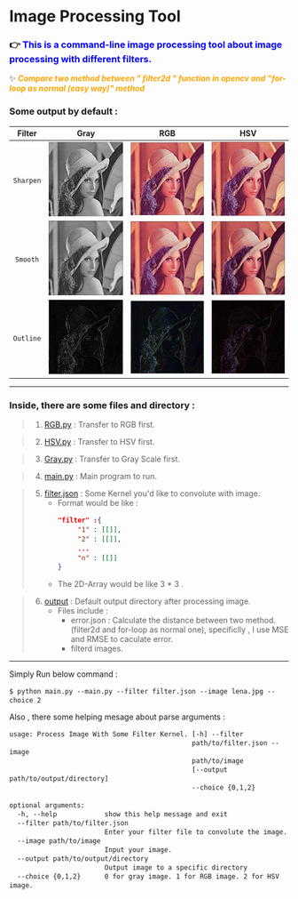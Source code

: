 # Image Processing Tool 

### 👉 <font style="color:blue">   This is a command-line image processing tool about image processing with different filters.</font>

✨ <font style="color:orange">  ***Compare two method between " filter2d " function in opencv and "for-loop as normal (easy way)" method***</font>

### Some output by default : 

| Filter | Gray | RGB | HSV |
| :---: | :---: | :---: | :---: |
| `Sharpen` | ![Gray-sharpen](output-gray/output_1.jpg) | ![RGB-sharpen](output-rgb/output_1.jpg) | ![HSV-sharpen](output-hsv/output_1.jpg) |
| `Smooth`     | ![Gray-Smooth](output-gray/output_2.jpg) | ![RGB-Smooth](output-rgb/output_2.jpg) | ![HSV-Smooth](output-hsv/output_2.jpg) |
| `Outline`     | ![Gray-Outline](output-gray/output_3.jpg) | ![RGB-Outline](output-rgb/output_3.jpg) | ![HSV-Outline](output-hsv/output_3.jpg) |

---

### Inside, there are some files and directory :
    
>    1. [RGB.py](RGB.py) : Transfer to RGB first.

>    2. [HSV.py](HSV.py) : Transfer to HSV first.

>    3. [Gray.py](Gray.py) : Transfer to Gray Scale first. 

>    4. [main.py](main.py) : Main program to run.

>    5. [filter.json](filter.json) : Some Kernel you'd like to convolute with image.
>       *  Format would be like : 
>          ```json
>          "filter" :{
>               "1" : [[]],
>               "2" : [[]],
>               ...
>               "n" : [[]]
>          }
>            ```
>       *  The 2D-Array would be like 3 * 3 .

>  6.   [output](output/) : Default output directory after processing image.
>       *  Files include :
>          *  error.json : Calculate the distance between two method. (filter2d and for-loop as normal one), specificlly , I use MSE and RMSE to caculate error.
>          *  filterd images.

---

Simply Run below command :

```
$ python main.py --main.py --filter filter.json --image lena.jpg --choice 2
```

Also , there some helping mesage about parse arguments :

```
usage: Process Image With Some Filter Kernel. [-h] --filter
                                              path/to/filter.json --image
                                              path/to/image
                                              [--output path/to/output/directory]
                                              --choice {0,1,2}

optional arguments:
  -h, --help            show this help message and exit
  --filter path/to/filter.json
                        Enter your filter file to convolute the image.
  --image path/to/image
                        Input your image.
  --output path/to/output/directory
                        Output image to a specific directory
  --choice {0,1,2}      0 for gray image. 1 for RGB image. 2 for HSV image.
 ```